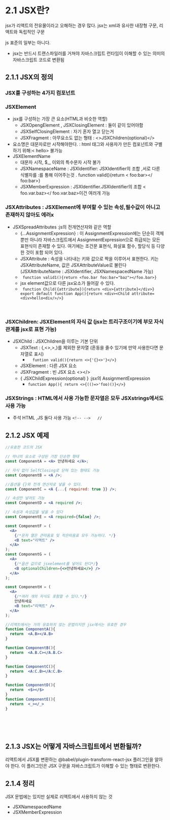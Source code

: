 # 2.1 JSX란?

jsx가 리액트의 전유물이라고 오해하는 경우 많다.
jsx는 xml과 유사한 내장형 구문, 리액트와 독립적인 구문

js 표준의 일부는 아니다.

- jsx는 반드시 트랜스파일러를 거쳐야 자바스크립트 런타임이 이해할 수 있는 의미의 자바스크립트 코드로 변환됨

## 2.1.1 JSX의 정의

### JSX를 구성하는 4가지 컴포넌트

### JSXElement

- jsx를 구성하는 가장 큰 요소(HTML과 비슷한 역할)
  - JSXOpengElement , JSXClosingElement : 둘이 같이 있어야함
  - JSXSelfClosingElement : 자기 혼자 열고 닫는거
  - JSXFragment : 아무요소도 없는 형태 : <>JSXChildren(optional)</>
- 요소명은 대문자로만 시작해야한다. : html 태그와 사용자가 만든 컴포넌트와 구별하기 위해:< hello> 불가능
- JSXElementName
  - 대문자 시작, $,\_ 이외의 특수문자 시작 불가
  - JSXNamespaceName : JSXIdentifier: JSXIdentifier의 조합 ,서로 다른 식별자를 :를 통해 이어주는것 . function valid(){return < foo:bar></ foo:bar>}
  - JSXMemberExpression : JSXIdentifier.JSXIdentifier의 조합 < foo.var.baz></ foo.var.baz>이건 여러개 가능

### JSXAttributes : JSXElement에 부여할 수 있는 속성,필수값이 아니고 존재하지 않아도 에러x

- JSXSpreadAttributes :js의 전개연산자와 같은 역할
  - {...AssignmentExpression} : 이 AssignmentExpression에는 단순히 객체뿐만 아니라 자바스크립트에서 AssignmentExpression으로 취급되는 모든 표현식이 존재할 수 있다. 여기에는 조건문 표현식, 화살표 함수, 할당식 등 다양한 것이 포함 되어 있다.
  - JSXAttribute : 속성을 나타내는 키와 값으로 짝을 이루어서 표현한다. 키는 JSXAttributeName, 값은 JSXAttributeValue로 불린다(JSXAttributeName : JSXIdentifier, JSXNamespacedName 가능)
  - ` function valid1(){return <foo.bar foo:bar="baz"></foo.bar>}`
  - jsx element값으로 다른 jsx요소가 들어갈 수 있다.
  - ` function Child({attribute}){return <div>{attribute}</div>} export default function App(){return <div><Child attribute=<div>hello<div/>/>}`

<br/>

### JSXChildren: JSXElement의 자식 값 (jsx는 트리구조이기에 부모 자식 관계를 jsx로 표현 가능)

- JSXChild : JSXChildren을 이루는 기본 단위
  - JSXText : {,<>,>,}를 제외한 문자열 (혼동을 줄수 있기에 만약 사용한다면 문자열로 표시)
    - `  funtion valid(){return <>{'{}<>'}</>}`
  - JSXElement : 다른 JSX 요소
  - JSXFragment : 빈 JSX 요소 <></>
  - { JSXChildExpression(optional) } :jsx의 AssignmentExpression
    - `function App(){ return <>{(()=>'foo)()}</>}`

### JSXStrings : HTML에서 사용 가능한 문자열은 모두 JSXstrings에서도 사용 가능

- 주석 HTML ,JS 둘다 사용 가능 `<!-- -->   //`

## 2.1.2 JSX 예제

```jsx
//유효한 코드의 JSX

// 하나의 요소로 구성된 가장 단순한 형태
const ComponentA = <A> 안녕하세요 </A>;

// 자식 없이 SelfClosing로 닫혀 있는 형태도 가능
const ComponentB = <A />;

//옵션을 {}와 전개 연산자로 넣을 수 있다.
const ComponentC = <A {...{ required: true }} />;

// 속성만 넣어도 가능
const ComponentD = <A required />;

// 속성과 속성값을 넣을 수 있다
const ComponentE = <A required={false} />;

const ComponentF = (
  <A>
    {/*문자 열은 큰따옴표 및 작은따옴표 모두 가능하다. */}
    <B text="리액트" />
  </A>
);
const ComponentG = (
  <A>
    {/*옵션 값으로 jsxelement를 넣어도 된다*/}
    <B optionalChildren={<>안녕하세요</>} />
  </A>
);

const ComponentH = (
  <A>
    {/*여러 개의 자식도 포함할 수 있다.*/}
    안녕하세요
    <B text="리액트" />
  </A>
);
```

```jsx
//리액트에서는 거의 유효하지 않는 문법이지만 jsx에서는 유효한 경우
function ComponentA(){
  return  <A.B></A.B>
}

function ComponentB(){
  return  <A.B.C></A.B.C>
}

function ComponentC(){
  return  <A:C.B></A:C.B>
}

function ComponentD(){
  return  <$></$>
}
function ComponentE(){
  return  <_></_>
}
```

<br/><br/><br/>

## 2.1.3 JSX는 어떻게 자바스크립트에서 변환될까?

리액트에서 JSX를 변환하는 @babel/plugin-transform-react-jsx 플러그인을 알아야 한다. 이 플러그인은 JSX 구문을 자바스크립트가 이해할 수 있는 형태로 변환한다.

## 2.1.4 정리

JSX 문법에는 있지만 실제로 리액트에서 사용하지 않는 것

- JSXNamespacedName
- JSXMemberExpression

